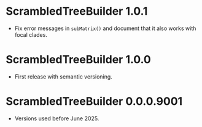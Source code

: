 # ScrambledTreeBuilder 1.0.1

* Fix error messages in `subMatrix()` and document that it also works with
  focal clades.

# ScrambledTreeBuilder 1.0.0

* First release with semantic versioning.

# ScrambledTreeBuilder 0.0.0.9001

* Versions used before June 2025.
